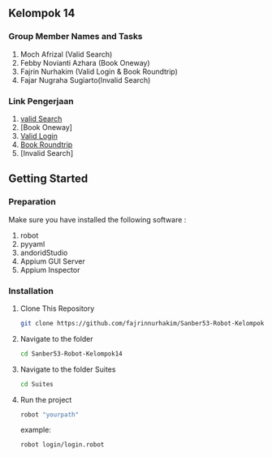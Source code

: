 ## Kelompok 14

### Group Member Names and Tasks

1. Moch Afrizal (Valid Search)
2. Febby Novianti Azhara (Book Oneway)
3. Fajrin Nurhakim (Valid Login & Book Roundtrip)
4. Fajar Nugraha Sugiarto(Invalid Search)

### Link Pengerjaan

1. [valid Search](https://drive.google.com/file/d/1uTrUCy6_i0WG562NluY1pXHgQTN1GC2A/view?usp=sharing)
2. [Book Oneway]
3. [Valid Login](https://drive.google.com/file/d/1jUR8qpyiNJY7LWNubXpHDGxIHz8jrLTH/view?usp=sharing)
4. [Book Roundtrip](https://drive.google.com/file/d/1Hag4AV4TLL9piJ0LZG3dMFXVnIncSJPo/view?usp=sharing)
5. [Invalid Search]

## Getting Started

### Preparation

Make sure you have installed the following software :

1. robot
2. pyyaml
3. andoridStudio
4. Appium GUI Server
5. Appium Inspector

### Installation

1. Clone This Repository

    ```bash
    git clone https://github.com/fajrinnurhakim/Sanber53-Robot-Kelompok14.git

    ```

2. Navigate to the folder

    ```bash
    cd Sanber53-Robot-Kelompok14

    ```

3. Navigate to the folder Suites

    ```bash
    cd Suites
    ```

4. Run the project
    ```bash
    robot "yourpath"
    ```
    example:
    ```bash
    robot login/login.robot
    ```
